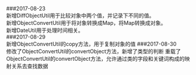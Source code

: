 ###2017-08-23<br>
	新增DiffObjectUtil用于比较对象中两个值，并记录下不同的值。<br>
	新增ObjectConvertUtil用于将对象转换成Map，将Map转换成对象。<br>
	新增DateUtil用于处理时间相关。<br>
###2017-08-29<br>
	新增ObjectConvertUtil的copy方法，用于复制对象的值
###2017-08-30<br>
	修改了ObjectConvertUtil的convertObject方法，新增了类型的判断
	重载了ObjectConvertUtil的convertObject方法，允许通过类的字段和关键词构成的映射关系去查找数据
